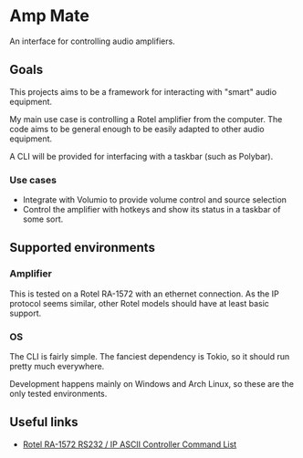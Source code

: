 # Amp Mate

An interface for controlling audio amplifiers.

## Goals 

This projects aims to be a framework for interacting with "smart" audio equipment.

My main use case is controlling a Rotel amplifier from the computer.
The code aims to be general enough to be easily adapted to other audio equipment.

A CLI will be provided for interfacing with a taskbar (such as Polybar).

### Use cases

* Integrate with Volumio to provide volume control and source selection
* Control the amplifier with hotkeys and show its status in a taskbar of some sort.


## Supported environments


### Amplifier

This is tested on a Rotel RA-1572 with an ethernet connection.
As the IP protocol seems similar, other Rotel models should have at least basic support.

### OS

The CLI is fairly simple. The fanciest dependency is Tokio, so it should run pretty much everywhere.

Development happens mainly on Windows and Arch Linux, so these are the only tested environments.


## Useful links

* [Rotel RA-1572 RS232 / IP ASCII Controller Command List](http://rotel.com/sites/default/files/product/rs232/RA1572%20Protocol.pdf)